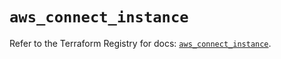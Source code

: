 # `aws_connect_instance`

Refer to the Terraform Registry for docs: [`aws_connect_instance`](https://registry.terraform.io/providers/hashicorp/aws/5.100.0/docs/resources/connect_instance).
